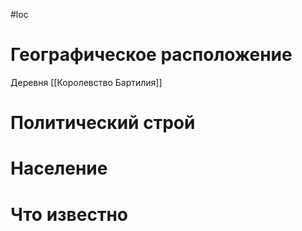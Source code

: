 #loc
# Географическое расположение
Деревня
[[Королевство Бартилия]]
# Политический строй

# Население

# Что известно
